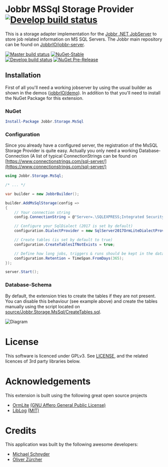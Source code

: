 
# Jobbr MSSql Storage Provider [![Develop build status](https://img.shields.io/appveyor/ci/Jobbr/jobbr-storage-mssql/develop.svg?label=develop)](https://ci.appveyor.com/project/Jobbr/jobbr-storage-mssql)

This is a storage adapter implementation for the [Jobbr .NET JobServer](http://www.jobbr.io) to store job related information on MS SQL Servers. 
The Jobbr main repository can be found on [JobbrIO/jobbr-server](https://github.com/jobbrIO/jobbr-server).

[![Master build status](https://img.shields.io/appveyor/ci/Jobbr/jobbr-storage-mssql/master.svg?label=master)](https://ci.appveyor.com/project/Jobbr/jobbr-storage-mssql) 
[![NuGet-Stable](https://img.shields.io/nuget/v/Jobbr.Storage.MsSql.svg?label=NuGet%20stable)](https://www.nuget.org/packages/Jobbr.Storage.MsSql)  
[![Develop build status](https://img.shields.io/appveyor/ci/Jobbr/jobbr-storage-mssql/develop.svg?label=develop)](https://ci.appveyor.com/project/Jobbr/jobbr-storage-mssql) 
[![NuGet Pre-Release](https://img.shields.io/nuget/vpre/Jobbr.Storage.MsSql.svg?label=NuGet%20pre)](https://www.nuget.org/packages/Jobbr.Storage.MsSql) 

## Installation

First of all you'll need a working jobserver by using the usual builder as shown in the demos ([jobbrIO/demo](https://github.com/jobbrIO/demo)). In addition to that you'll need to install the NuGet Package for this extension.

### NuGet

```powershell
Install-Package Jobbr.Storage.MsSql
```

### Configuration

Since you already have a configured server, the registration of the MsSQL Storage Provider is quite easy. Actually you only need a working Database-Connection (A list of typical ConnectionStrings can be found on [https://www.connectionstrings.com/sql-server/](https://www.connectionstrings.com/sql-server/)

```c#
using Jobbr.Storage.MsSql;

/* ... */

var builder = new JobbrBuilder();

builder.AddMsSqlStorage(config =>
{
    // Your connection string
    config.ConnectionString = @"Server=.\SQLEXPRESS;Integrated Security=true;InitialCatalog=JobbrDemoTest;";

    // Configure your SqlDialect (2017 is set by default)
    configuration.DialectProvider = new SqlServer2017OrmLiteDialectProvider();

    // Create tables (is set by default to true)
    configuration.CreateTablesIfNotExists = true;

    // Define how long jobs, triggers & runs should be kept in the database (optional)
    configuration.Retention = TimeSpan.FromDays(365);
});

server.Start();
```

### Database-Schema

By default, the extension tries to create the tables if they are not present. You can disable this behaviour (see example above) and create the tables manually using the script located on [source/Jobbr.Storage.MsSql/CreateTables.sql](source/Jobbr.Storage.MsSql/CreateTables.sql).

![Diagram](https://raw.githubusercontent.com/jobbrIO/jobbr-storage-mssql/develop/docs/diagram.png)

# License

This software is licenced under GPLv3. See [LICENSE](LICENSE), and the related licences of 3rd party libraries below.

# Acknowledgements

This extension is built using the following great open source projects

* [OrmLite](https://github.com/ServiceStack/ServiceStack.OrmLite) 
  [(GNU Affero General Public License)](https://github.com/ServiceStack/ServiceStack.OrmLite/blob/master/license.txt)
* [LibLog](https://github.com/damianh/LibLog) 
  [(MIT)](https://github.com/damianh/LibLog/blob/master/licence.txt)

# Credits

This application was built by the following awesome developers:
* [Michael Schnyder](https://github.com/michaelschnyder)
* [Oliver Zürcher](https://github.com/olibanjoli)
